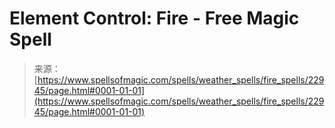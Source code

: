 <!--yml
category: 未分类
date: 2024-06-12 19:07:41
-->

# Element Control: Fire - Free Magic Spell

> 来源：[https://www.spellsofmagic.com/spells/weather_spells/fire_spells/22945/page.html#0001-01-01](https://www.spellsofmagic.com/spells/weather_spells/fire_spells/22945/page.html#0001-01-01)